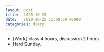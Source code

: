 ```yaml
---
layout: post
title:  2020-10-25
date:   2020-10-25 23:59:59 +0900
categories: diary
---
```


- [Work] class 4 hours, discussion 2 hours
- Hard Sunday.